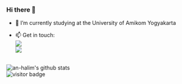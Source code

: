 ### Hi there 👋


- 🔭 I’m currently studying at the University of Amikom Yogyakarta

- 📫 Get in touch: <br>
[![](https://img.shields.io/badge/Email-halimbla2@gmail.com-red)](mailto:halimbla2@gmail.com)<br>
[![](https://img.shields.io/badge/Telegram-https%3A%2F%2Ft.me%2Fiyhtruemint-brightgreen)](https://t.me/iyhtruemint)<br><br>

![an-halim's github stats](https://github-readme-stats.vercel.app/api?username=an-halim&title_color=000&text_color=000&show_icons=true&icon_color=000)<br>
![visitor badge](https://visitor-badge.glitch.me/badge?page_id=an-halim) <br>


